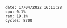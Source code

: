 

                date: 17/04/2022 16:11:28
                cpu: 0.1%
                ram: 19.1%
                cycles: 8700

                         